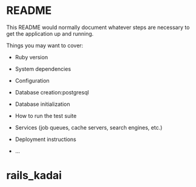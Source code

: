 # README

This README would normally document whatever steps are necessary to get the
application up and running.

Things you may want to cover:

* Ruby version

* System dependencies

* Configuration

* Database creation:postgresql

* Database initialization

* How to run the test suite

* Services (job queues, cache servers, search engines, etc.)

* Deployment instructions

* ...
# rails_kadai
